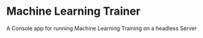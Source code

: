 # Machine Learning Trainer
 A Console app for running Machine Learning Training on a headless Server
